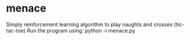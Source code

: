 # menace
Simply reinforcement learning algorithm to play naughts and crosses (tic-tac-toe)
Run the program using: python -i menace.py
